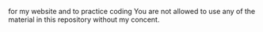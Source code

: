 for my website and to practice coding
You are not allowed to use any of the material in this repository without my concent.
